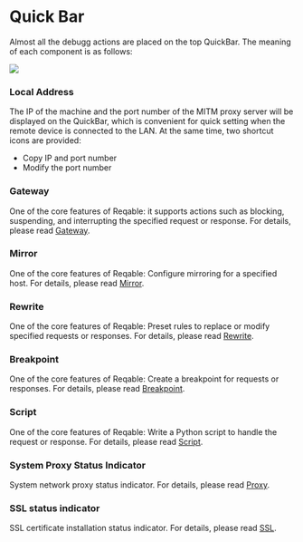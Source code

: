 # Quick Bar

Almost all the debugg actions are placed on the top QuickBar. The meaning of each component is as follows:

![](arts/quickbar_01.png)

### Local Address

The IP of the machine and the port number of the MITM proxy server will be displayed on the QuickBar, which is convenient for quick setting when the remote device is connected to the LAN. At the same time, two shortcut icons are provided:
- Copy IP and port number
- Modify the port number

### Gateway

One of the core features of Reqable: it supports actions such as blocking, suspending, and interrupting the specified request or response. For details, please read [Gateway](gateway).

### Mirror

One of the core features of Reqable: Configure mirroring for a specified host. For details, please read [Mirror](mirror).

### Rewrite

One of the core features of Reqable: Preset rules to replace or modify specified requests or responses. For details, please read [Rewrite](rewrite).

### Breakpoint

One of the core features of Reqable: Create a breakpoint for requests or responses. For details, please read [Breakpoint](breakpoint).

### Script

One of the core features of Reqable: Write a Python script to handle the request or response. For details, please read [Script](script).

### System Proxy Status Indicator

System network proxy status indicator. For details, please read [Proxy](proxy).

### SSL status indicator

SSL certificate installation status indicator. For details, please read [SSL](ssl).
